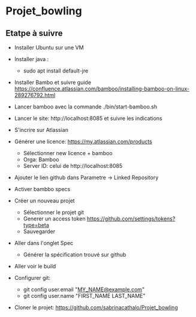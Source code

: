 # Projet_bowling
## Etatpe à suivre
- Installer Ubuntu sur une VM

- Installer java :
    - sudo apt install default-jre

- Installer Bambo et suivre guide https://confluence.atlassian.com/bamboo/installing-bamboo-on-linux-289276792.html

- Lancer bamboo avec la commande ./bin/start-bamboo.sh

- Lancer le site: http://localhost:8085 et suivre les indications

- S'incrire sur Atlassian
- Générer une licence: https://my.atlassian.com/products
    - Sélectionner new licence + bamboo
    - Orga: Bamboo
    - Server ID: celui de http://localhost:8085
    
- Ajouter le lien github dans Parametre -> Linked Repository
- Activer bambbo specs
   
 - Créer un nouveau projet
    - Sélectionner le projet git
    - Generer un access token https://github.com/settings/tokens?type=beta
    - Sauvegarder
    
  - Aller dans l'onglet Spec 
    - Générer la spécification trouvé sur github
    
  - Aller voir le build

- Configurer git:
    - git config user.email "MY_NAME@example.com"
    - git config user.name "FIRST_NAME LAST_NAME"

- Cloner le projet: https://github.com/sabrinacathalo/Projet_bowling
